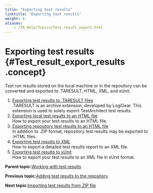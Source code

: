 ```yaml
--- 
title: "Exporting test results"
linktitle: "Exporting test results"
weight: 6
aliases: 
    - /TA_Help/Topics/Test_result_export.html
---
```

# Exporting test results {#Test_result_export_results .concept}

Test run results stored on the local machine or in the repository can be converted and exported to .TARESULT, HTML, XML, and xUnit.

1.  [Exporting test results to .TARESULT files](../../TA_Help/Topics/ug_test_results_export_TARESULT.html)  
.TARESULT is an archive extension, developed by LogiGear. This extension is used to solely export TestArchitect test results.
2.  [Exporting local test results to an HTML file](../../TA_Help/Topics/Test_result_export_HTML.html)  
How to export your test results to an HTML file.
3.  [Exporting repository test results to an HTML file](../../TA_Help/Topics/ug_test_results_export_repository_results_HTML.html)  
In addition to .ZIP format, repository test results may be exported to .HTML files.
4.  [Exporting test results to XML](../../TA_Help/Topics/Test_result_export_XML.html)  
How to export a detailed test results report to an XML file.
5.  [Exporting test results to xUnit](../../TA_Help/Topics/Test_result_export_xUnit.html)  
How to export your test results to an XML file in xUnit format.

**Parent topic:**[Working with test results](../../TA_Help/Topics/Test_result.html)

**Previous topic:**[Adding test results to the repository](../../TA_Help/Topics/Test_result_storing.html)

**Next topic:**[Importing test results from ZIP file](../../TA_Help/Topics/Test_result_import.html)

